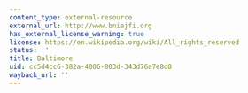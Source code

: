 ```yaml
---
content_type: external-resource
external_url: http://www.bniajfi.org
has_external_license_warning: true
license: https://en.wikipedia.org/wiki/All_rights_reserved
status: ''
title: Baltimore
uid: cc5d4cc6-382a-4006-803d-343d76a7e8d0
wayback_url: ''
---
```

